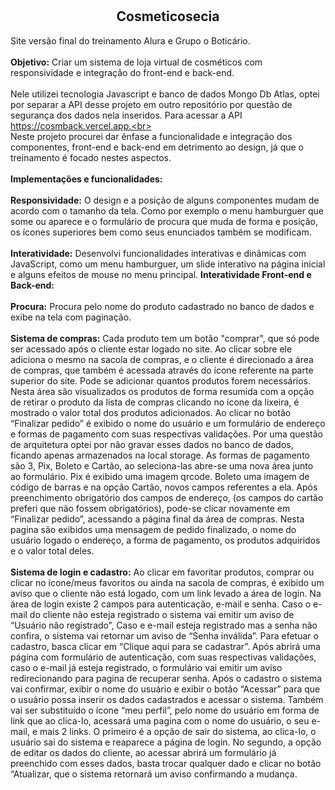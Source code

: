 # <h2 align="center">Cosmeticosecia</h2>

Site versão final do treinamento Alura e Grupo o Boticário.<br><br>
<strong>Objetivo:</strong> Criar um sistema de loja virtual de cosméticos com responsividade e integração do front-end e back-end.<br><br>
Nele utilizei tecnologia Javascript e banco de dados Mongo Db Atlas, optei por separar a API desse projeto em outro repositório por questão de segurança dos dados nela inseridos. Para acessar a API https://cosmback.vercel.app.<br><br>
Neste projeto procurei dar ênfase a funcionalidade e integração dos componentes, front-end e back-end em detrimento ao design, já que o treinamento é focado nestes aspectos.<br><br>
<strong>Implementações e funcionalidades:</strong><br><br>
<strong>Responsividade:</strong> O design e a posição de alguns componentes mudam de acordo com o tamanho da tela. Como por exemplo o menu hamburguer que some ou aparece e o formulário de procura que muda de forma e posição, os ícones superiores bem como seus enunciados também se modificam.<br><br>
<strong>Interatividade:</strong> Desenvolvi funcionalidades interativas e dinâmicas com JavaScript, como um menu hamburguer, um slide interativo na página inicial e alguns efeitos de mouse no menu principal.
<strong>Interatividade Front-end e Back-end:</strong><br><br>
<strong>Procura:</strong> Procura pelo nome do produto cadastrado no banco de dados e exibe na tela com paginação. <br><br>
<strong>Sistema de compras:</strong> Cada produto tem um botão "comprar", que só pode ser acessado após o cliente estar logado no site. Ao clicar sobre ele adiciona o mesmo na sacola de compras, e o cliente é direcionado a área de compras, que também é acessada através do ícone referente na parte superior do site. Pode se adicionar quantos produtos forem necessários. Nesta área são visualizados os produtos de forma resumida com a opção de retirar o produto da lista de compras clicando no ícone da lixeira, é mostrado o valor total dos produtos adicionados.
	Ao clicar no botão “Finalizar pedido” é exibido o nome do usuário e um formulário de endereço e formas de pagamento com suas respectivas validações. Por uma questão de arquitetura optei por não gravar esses dados no banco de dados, ficando apenas armazenados na local storage. As formas de pagamento são 3, Pix, Boleto e Cartão, ao seleciona-las abre-se uma nova área junto ao formulário. Pix é exibido uma imagem qrcode. Boleto uma imagem de código de barras e na opção Cartão, novos campos referentes a ela. 
	Após preenchimento obrigatório dos campos de endereço, (os campos do cartão preferi que não fossem obrigatórios), pode-se clicar novamente em “Finalizar pedido”, acessando a página final da área de compras. Nesta pagina são exibidos uma mensagem de pedido finalizado, o nome do usuário logado o endereço, a forma de pagamento, os produtos adquiridos e o valor total deles.<br><br>
<strong>Sistema de login e cadastro:</strong> Ao clicar em favoritar produtos, comprar ou clicar no ícone/meus favoritos ou ainda na sacola de compras, é exibido um aviso que o cliente não está logado, com um link levado a área de login. 
Na área de login existe 2 campos para autenticação, e-mail e senha. Caso o e-mail do cliente não esteja registrado o sistema vai emitir um aviso de “Usuário não registrado”, Caso e e-mail esteja registrado mas a senha não confira, o sistema vai retornar um aviso de “Senha inválida”. Para efetuar o cadastro, basca clicar em “Clique aqui para se cadastrar”. Após abrirá uma página com formulário de autenticação, com suas respectivas validações, caso o e-mail já esteja registrado, o formulário vai emitir um aviso redirecionando para pagina de recuperar senha.
Após o cadastro o sistema vai confirmar, exibir o nome do usuário e exibir o botão “Acessar” para que o usuário possa inserir os dados cadastrados e acessar o sistema. Também vai ser substituído o ícone “meu perfil”, pelo nome do usuário em forma de link que ao clica-lo, acessará uma pagina com o nome do usuário, o seu e-mail, e mais 2 links. O primeiro é a opção de sair do sistema, ao clica-lo, o usuário sai do sistema e reaparece a página de login. No segundo, a opção de editar os dados do cliente, ao acessar abrirá um formulário já preenchido com esses dados, basta trocar qualquer dado e clicar no botão “Atualizar, que o sistema retornará um aviso confirmando a mudança.<br><br>

